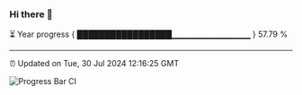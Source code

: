 ### Hi there 👋

⏳ Year progress { █████████████████▁▁▁▁▁▁▁▁▁▁▁▁▁ } 57.79 %

---

⏰ Updated on Tue, 30 Jul 2024 12:16:25 GMT

![Progress Bar CI](https://github.com/Shyam-Makwana/GitHub-Actions-Demo/workflows/Progress%20Bar%20CI/badge.svg)
